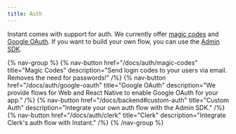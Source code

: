 ```yaml
---
title: Auth
---
```


Instant comes with support for auth. We currently offer [magic codes](/docs/auth/magic-codes) and [Google OAuth](/docs/auth/google-oauth). If you want to build your own flow, you can use the [Admin SDK](/docs/backend#custom-auth).

{% nav-group %}
  {% nav-button href="/docs/auth/magic-codes"
            title="Magic Codes"
            description="Send login codes to your users via email. Removes the need for passwords!"
            /%}
  {% nav-button href="/docs/auth/google-oauth"
            title="Google OAuth"
            description="We provide flows for Web and React Native to enable Google OAuth for your app."
            /%}
  {% nav-button href="/docs/backend#custom-auth"
            title="Custom Auth"
            description="Integrate your own auth flow with the Admin SDK."
            /%}
  {% nav-button href="/docs/auth/clerk"
            title="Clerk"
            description="Integrate Clerk's auth flow with Instant."
            /%}
{% /nav-group %}
